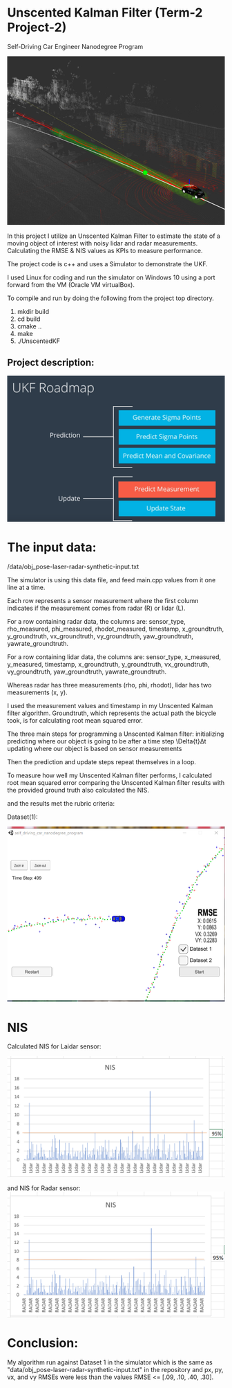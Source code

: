 # Unscented Kalman Filter (Term-2 Project-2)
Self-Driving Car Engineer Nanodegree Program

![](https://github.com/emilkaram/SDC-ND-Unscented-Kalman-Filter-Udacity-T2-P2/blob/master/img/0.png)

In this project I utilize an Unscented Kalman Filter to estimate the state of a moving object of interest with noisy lidar and radar measurements. 
Calculating the RMSE & NIS values as KPIs to measure performance.

The project code is c++ and uses a Simulator to  demonstrate the UKF.

 I used Linux for coding and run the simulator on Windows 10 using a port forward from the VM (Oracle VM virtualBox). 
 
To compile and run by doing the following from the project top directory.
1. mkdir build
2. cd build
3. cmake ..
4. make
5. ./UnscentedKF

## Project description:

![](https://github.com/emilkaram/SDC-ND-Unscented-Kalman-Filter-Udacity-T2-P2/blob/master/img/5.png)

# The input data:

/data/obj_pose-laser-radar-synthetic-input.txt

The simulator is using this data file, and feed main.cpp values from it one line at a time.

Each row represents a sensor measurement where the first column indicates if the measurement comes from radar (R) or lidar (L).

For a row containing radar data, the columns are: sensor_type, rho_measured, phi_measured, rhodot_measured, timestamp, x_groundtruth, y_groundtruth, vx_groundtruth, vy_groundtruth, yaw_groundtruth, yawrate_groundtruth.

For a row containing lidar data, the columns are: sensor_type, x_measured, y_measured, timestamp, x_groundtruth, y_groundtruth, vx_groundtruth, vy_groundtruth, yaw_groundtruth, yawrate_groundtruth.

Whereas radar has three measurements (rho, phi, rhodot), lidar has two measurements (x, y).

I used the measurement values and timestamp in my Unscented Kalman filter algorithm. Groundtruth, which represents the actual path the bicycle took, is for calculating root mean squared error.

The three main steps for programming a Unscented Kalman filter:
initializing 
predicting where our object is going to be after a time step \Delta{t}Δt
updating where our object is based on sensor measurements

Then the prediction and update steps repeat themselves in a loop.

To measure how well my Unscented Kalman filter performs, I calculated root mean squared error comparing the Unscented Kalman filter results with the provided ground truth also calculated the NIS.

and the results met the rubric criteria:

Dataset(1):

![](https://github.com/emilkaram/SDC-ND-Unscented-Kalman-Filter-Udacity-T2-P2/blob/master/img/1.png)

# NIS 
Calculated NIS for Laidar sensor:

 ![](https://github.com/emilkaram/SDC-ND-Unscented-Kalman-Filter-Udacity-T2-P2/blob/master/img/3.png)
 
 
and NIS for Radar sensor:
 ![](https://github.com/emilkaram/SDC-ND-Unscented-Kalman-Filter-Udacity-T2-P2/blob/master/img/4.png)
 
 
# Conclusion:
My algorithm run against Dataset 1 in the simulator which is the same as "data/obj_pose-laser-radar-synthetic-input.txt" in the repository and px, py, vx, and vy RMSEs were less than the values RMSE <= [.09, .10, .40, .30].


